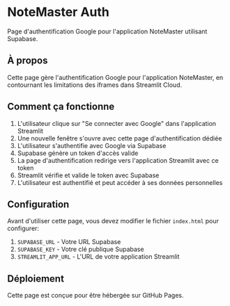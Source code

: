 # NoteMaster Auth

Page d'authentification Google pour l'application NoteMaster utilisant Supabase.

## À propos

Cette page gère l'authentification Google pour l'application NoteMaster, en contournant les limitations des iframes dans Streamlit Cloud.

## Comment ça fonctionne

1. L'utilisateur clique sur "Se connecter avec Google" dans l'application Streamlit
2. Une nouvelle fenêtre s'ouvre avec cette page d'authentification dédiée
3. L'utilisateur s'authentifie avec Google via Supabase
4. Supabase génère un token d'accès valide
5. La page d'authentification redirige vers l'application Streamlit avec ce token
6. Streamlit vérifie et valide le token avec Supabase
7. L'utilisateur est authentifié et peut accéder à ses données personnelles

## Configuration

Avant d'utiliser cette page, vous devez modifier le fichier `index.html` pour configurer:

1. `SUPABASE_URL` - Votre URL Supabase
2. `SUPABASE_KEY` - Votre clé publique Supabase
3. `STREAMLIT_APP_URL` - L'URL de votre application Streamlit

## Déploiement

Cette page est conçue pour être hébergée sur GitHub Pages.
